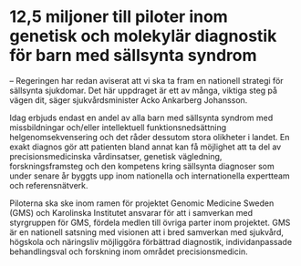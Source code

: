 # 12,5 miljoner till piloter inom genetisk och molekylär diagnostik för barn med sällsynta syndrom

– Regeringen har redan aviserat att vi ska ta fram en nationell strategi för sällsynta sjukdomar. Det här uppdraget är ett av många, viktiga steg på vägen dit, säger sjukvårdsminister Acko Ankarberg Johansson.

Idag erbjuds endast en andel av alla barn med sällsynta syndrom med missbildningar och/eller intellektuell funktionsnedsättning helgenomsekvensering och det råder dessutom stora olikheter i landet. En exakt diagnos gör att patienten bland annat kan få möjlighet att ta del av precisionsmedicinska vårdinsatser, genetisk vägledning, forskningsframsteg och den kompetens kring sällsynta diagnoser som under senare år byggts upp inom nationella och internationella expertteam och referensnätverk.

Piloterna ska ske inom ramen för projektet Genomic Medicine Sweden (GMS) och Karolinska Institutet ansvarar för att i samverkan med styrgruppen för GMS, fördela medlen till övriga parter inom projektet. GMS är en nationell satsning med visionen att i bred samverkan med sjukvård, högskola och näringsliv möjliggöra förbättrad diagnostik, individanpassade behandlingsval och forskning inom området precisionsmedicin.
